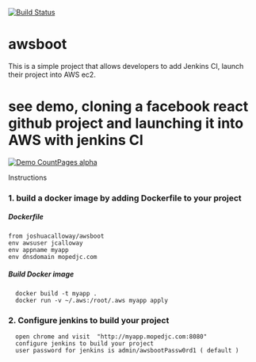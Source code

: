 [![Build Status](https://travis-ci.org/joshuacalloway/awsboot.svg?branch=master)](https://travis-ci.org/joshuacalloway/awsboot)

# awsboot

This is a simple project that allows developers to add Jenkins CI, launch their project into AWS ec2.

# see demo, cloning a facebook react github project and launching it into AWS with jenkins CI

[![Demo CountPages alpha](http://img.youtube.com/vi/RA11JGz8fSQ/default.jpg)](https://www.youtube.com/watch?v=RA11JGz8fSQ)

Instructions
### 1. build a docker image by adding Dockerfile to your project

##### Dockerfile
```
from joshuacalloway/awsboot
env awsuser jcalloway
env appname myapp
env dnsdomain mopedjc.com
```      
        
##### Build Docker image     
      docker build -t myapp .
      docker run -v ~/.aws:/root/.aws myapp apply
    

### 2. Configure jenkins to build your project
      open chrome and visit  "http://myapp.mopedjc.com:8080"
      configure jenkins to build your project
      user password for jenkins is admin/awsbootPassw0rd1 ( default )

